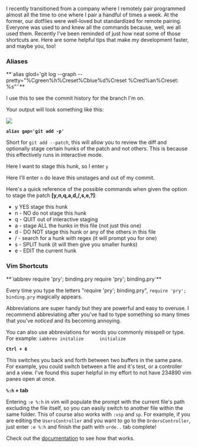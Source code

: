 I recently transitioned from a company where I remotely pair programmed almost all the time to one where I pair a handful of times a week. At the former, our dotfiles were well-loved but standardized for remote pairing. Everyone was used to and knew all the commands because, well, we all used them. Recently I've been reminded of just how neat some of those shortcuts are. Here are some helpful tips that make my development faster, and maybe you, too!

### Aliases
</n>
**`alias glod='git log --graph --pretty="%Cgreen%h%Creset%Cblue%d%Creset %Cred%an%Creset: %s"'`**

I use this to see the commit history for the branch I'm on. 

Your output will look something like this:

![](/content/images/2016/03/Screen-Shot-2016-03-15-at-7-20-24-PM.png)

**`alias gap='git add -p'`**

Short for `git add --patch`, this will allow you to review the diff and optionally stage certain hunks of the patch and not others. This is because this effectively runs in interactive mode.

[]()

Here I want to stage this  hunk, so I enter `y`

[]()

Here I'll enter `n` do leave this unstages and out of my commit.

Here's a quick reference of the possible commands when given the option to stage the patch **[y,n,q,a,d,/,s,e,?]**:

* y YES stage this hunk
* n - NO do not stage this hunk
* q - QUIT out of interactive staging
* a - stage ALL the hunks in this file (not just this one)
* d - DO NOT stage this hunk or any of the others in this file
* / - search for a hunk with regex (it will prompt you for one)
* s - SPLIT hunk (it will then give you smaller hunks)
* e - EDIT the current hunk

### Vim Shortcuts
</n>
**`iabbrev require 'pry'; binding.pry      require 'pry'; binding.pry`**

Every time you type the letters "require 'pry'; binding.pry", `require 'pry'; binding.pry` magically appears.

Abbreviations are super handy but they are powerful and easy to overuse. I recommend abbreviating after you've had to type something so many times that you've *noticed* and its becoming annoying.

You can also use abbreviations for words you commonly misspell or type. For example: `iabbrev initalize      initialize`

**`Ctrl + 6`**

This switches you back and forth between two buffers in the same pane. For example, you could switch between a file and it's test, or a controller and a view. I've found this super helpful in my effort to not have 234890 vim panes open at once.

**`%:h` + tab**

Entering `:e %:h` in vim will populate the prompt with the current file's path excluding the file itself, so you can easily switch to another file within the same folder. This of course also works with `:vsp` and `sp`. For example, if you are editing the `UsersController` and you want to go to the `OrdersController`, just enter `:e %:h` and finish the path with `orde..` tab complete!

[]()

Check out the [documentation](http://vimdoc.sourceforge.net/htmldoc/cmdline.html#filename-modifiers) to see how that works.
